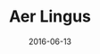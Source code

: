 ---
layout: site
title: "Aer Lingus"
date: 2016-06-13
categories: [travel]
version: 1.2.19
major: 1
minor: 2
patch: 19
slug: aer-lingus
link: https://www.aerlingus.com/html/en-IE/home.html
submitter: lpolepeddi
permalink: /sites/:slug
---